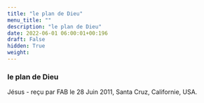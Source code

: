 ```yaml
---
title: "le plan de Dieu"
menu_title: ""
description: "le plan de Dieu"
date: 2022-06-01 06:00:01+00:196
draft: False
hidden: True
weight:
---
```

### le plan de Dieu

Jésus - reçu par FAB le 28 Juin 2011, Santa Cruz, Californie, USA.



